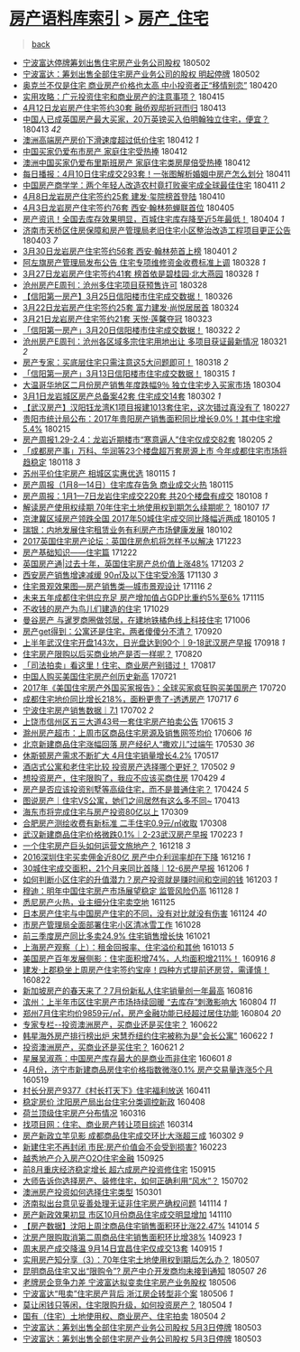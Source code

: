[房产语料库索引](../../README.md)  > [房产_住宅](房产_住宅.md)
====
> [back](../README.md)

- [宁波富达停牌筹划出售住宅房产业务公司股权](http://jkwz.applinzi.com/ittc/7098623235086353425.html#%E5%AE%81%E6%B3%A2%E5%AF%8C%E8%BE%BE%E5%81%9C%E7%89%8C%E7%AD%B9%E5%88%92%E5%87%BA%E5%94%AE%E4%BD%8F%E5%AE%85%E6%88%BF%E4%BA%A7%E4%B8%9A%E5%8A%A1%E5%85%AC%E5%8F%B8%E8%82%A1%E6%9D%83) 180502  
- [宁波富达：筹划出售全部住宅房产业务公司的股权 明起停牌](http://jkwz.applinzi.com/ittc/7098613720869766151.html#%E5%AE%81%E6%B3%A2%E5%AF%8C%E8%BE%BE%EF%BC%9A%E7%AD%B9%E5%88%92%E5%87%BA%E5%94%AE%E5%85%A8%E9%83%A8%E4%BD%8F%E5%AE%85%E6%88%BF%E4%BA%A7%E4%B8%9A%E5%8A%A1%E5%85%AC%E5%8F%B8%E7%9A%84%E8%82%A1%E6%9D%83+%E6%98%8E%E8%B5%B7%E5%81%9C%E7%89%8C) 180502  
- [奥克兰不仅是住宅 商业房产价格也太高 中小投资者正“移情别恋”](http://jkwz.applinzi.com/ittc/7093982704599303184.html#%E5%A5%A5%E5%85%8B%E5%85%B0%E4%B8%8D%E4%BB%85%E6%98%AF%E4%BD%8F%E5%AE%85+%E5%95%86%E4%B8%9A%E6%88%BF%E4%BA%A7%E4%BB%B7%E6%A0%BC%E4%B9%9F%E5%A4%AA%E9%AB%98+%E4%B8%AD%E5%B0%8F%E6%8A%95%E8%B5%84%E8%80%85%E6%AD%A3%E2%80%9C%E7%A7%BB%E6%83%85%E5%88%AB%E6%81%8B%E2%80%9D) 180420  
- [实用攻略：广元投资住宅和商业房产的注意事项？](http://jkwz.applinzi.com/ittc/7092223097711363083.html#%E5%AE%9E%E7%94%A8%E6%94%BB%E7%95%A5%EF%BC%9A%E5%B9%BF%E5%85%83%E6%8A%95%E8%B5%84%E4%BD%8F%E5%AE%85%E5%92%8C%E5%95%86%E4%B8%9A%E6%88%BF%E4%BA%A7%E7%9A%84%E6%B3%A8%E6%84%8F%E4%BA%8B%E9%A1%B9%EF%BC%9F) 180415  
- [4月12日龙岩房产住宅签约30套 融侨观邸折冠而归](http://jkwz.applinzi.com/ittc/7091532697317147659.html#4%E6%9C%8812%E6%97%A5%E9%BE%99%E5%B2%A9%E6%88%BF%E4%BA%A7%E4%BD%8F%E5%AE%85%E7%AD%BE%E7%BA%A630%E5%A5%97+%E8%9E%8D%E4%BE%A8%E8%A7%82%E9%82%B8%E6%8A%98%E5%86%A0%E8%80%8C%E5%BD%92) 180413  
- [中国人已成英国房产最大买家，20万英镑买入伯明翰独立住宅，便宜？](http://jkwz.applinzi.com/ittc/7091484167693140998.html#%E4%B8%AD%E5%9B%BD%E4%BA%BA%E5%B7%B2%E6%88%90%E8%8B%B1%E5%9B%BD%E6%88%BF%E4%BA%A7%E6%9C%80%E5%A4%A7%E4%B9%B0%E5%AE%B6%EF%BC%8C20%E4%B8%87%E8%8B%B1%E9%95%91%E4%B9%B0%E5%85%A5%E4%BC%AF%E6%98%8E%E7%BF%B0%E7%8B%AC%E7%AB%8B%E4%BD%8F%E5%AE%85%EF%BC%8C%E4%BE%BF%E5%AE%9C%EF%BC%9F) 180413 *42* 
- [澳洲高端房产房价下滑速度超过低价住宅](http://jkwz.applinzi.com/ittc/7091132635185415178.html#%E6%BE%B3%E6%B4%B2%E9%AB%98%E7%AB%AF%E6%88%BF%E4%BA%A7%E6%88%BF%E4%BB%B7%E4%B8%8B%E6%BB%91%E9%80%9F%E5%BA%A6%E8%B6%85%E8%BF%87%E4%BD%8E%E4%BB%B7%E4%BD%8F%E5%AE%85) 180412 *1* 
- [中国买家仍爱布市房产 家庭住宅受热捧](http://jkwz.applinzi.com/ittc/7091123743328044048.html#%E4%B8%AD%E5%9B%BD%E4%B9%B0%E5%AE%B6%E4%BB%8D%E7%88%B1%E5%B8%83%E5%B8%82%E6%88%BF%E4%BA%A7+%E5%AE%B6%E5%BA%AD%E4%BD%8F%E5%AE%85%E5%8F%97%E7%83%AD%E6%8D%A7) 180412  
- [澳洲中国买家仍爱布里斯班房产 家庭住宅类房屋倍受热捧](http://jkwz.applinzi.com/ittc/7091110086292538379.html#%E6%BE%B3%E6%B4%B2%E4%B8%AD%E5%9B%BD%E4%B9%B0%E5%AE%B6%E4%BB%8D%E7%88%B1%E5%B8%83%E9%87%8C%E6%96%AF%E7%8F%AD%E6%88%BF%E4%BA%A7+%E5%AE%B6%E5%BA%AD%E4%BD%8F%E5%AE%85%E7%B1%BB%E6%88%BF%E5%B1%8B%E5%80%8D%E5%8F%97%E7%83%AD%E6%8D%A7) 180412  
- [每日播报：4月10日住宅成交293套！一张图解析婚姻中房产怎么划分](http://jkwz.applinzi.com/ittc/7090750798411858955.html#%E6%AF%8F%E6%97%A5%E6%92%AD%E6%8A%A5%EF%BC%9A4%E6%9C%8810%E6%97%A5%E4%BD%8F%E5%AE%85%E6%88%90%E4%BA%A4293%E5%A5%97%EF%BC%81%E4%B8%80%E5%BC%A0%E5%9B%BE%E8%A7%A3%E6%9E%90%E5%A9%9A%E5%A7%BB%E4%B8%AD%E6%88%BF%E4%BA%A7%E6%80%8E%E4%B9%88%E5%88%92%E5%88%86) 180411  
- [中国房产商学学：两个年轻人改造农村竟打败豪宅成全球最佳住宅](http://jkwz.applinzi.com/ittc/7090687262453138448.html#%E4%B8%AD%E5%9B%BD%E6%88%BF%E4%BA%A7%E5%95%86%E5%AD%A6%E5%AD%A6%EF%BC%9A%E4%B8%A4%E4%B8%AA%E5%B9%B4%E8%BD%BB%E4%BA%BA%E6%94%B9%E9%80%A0%E5%86%9C%E6%9D%91%E7%AB%9F%E6%89%93%E8%B4%A5%E8%B1%AA%E5%AE%85%E6%88%90%E5%85%A8%E7%90%83%E6%9C%80%E4%BD%B3%E4%BD%8F%E5%AE%85) 180411 *2* 
- [4月8日龙岩房产住宅签约25套 建发·玺院榜首登陆](http://jkwz.applinzi.com/ittc/7090211212736594955.html#4%E6%9C%888%E6%97%A5%E9%BE%99%E5%B2%A9%E6%88%BF%E4%BA%A7%E4%BD%8F%E5%AE%85%E7%AD%BE%E7%BA%A625%E5%A5%97+%E5%BB%BA%E5%8F%91%C2%B7%E7%8E%BA%E9%99%A2%E6%A6%9C%E9%A6%96%E7%99%BB%E9%99%86) 180410  
- [4月3日龙岩房产住宅签约76套 西安·翰林苑蝉联首位](http://jkwz.applinzi.com/ittc/7088337253627872263.html#4%E6%9C%883%E6%97%A5%E9%BE%99%E5%B2%A9%E6%88%BF%E4%BA%A7%E4%BD%8F%E5%AE%85%E7%AD%BE%E7%BA%A676%E5%A5%97+%E8%A5%BF%E5%AE%89%C2%B7%E7%BF%B0%E6%9E%97%E8%8B%91%E8%9D%89%E8%81%94%E9%A6%96%E4%BD%8D) 180405  
- [房产资讯！全国去库存效果明显，百城住宅库存降至近5年最低！](http://jkwz.applinzi.com/ittc/7088102309748016145.html#%E6%88%BF%E4%BA%A7%E8%B5%84%E8%AE%AF%EF%BC%81%E5%85%A8%E5%9B%BD%E5%8E%BB%E5%BA%93%E5%AD%98%E6%95%88%E6%9E%9C%E6%98%8E%E6%98%BE%EF%BC%8C%E7%99%BE%E5%9F%8E%E4%BD%8F%E5%AE%85%E5%BA%93%E5%AD%98%E9%99%8D%E8%87%B3%E8%BF%915%E5%B9%B4%E6%9C%80%E4%BD%8E%EF%BC%81) 180404 *1* 
- [济南市天桥区住房保障和房产管理局老旧住宅小区整治改造工程项目更正公告](http://jkwz.applinzi.com/ittc/7087678386451514374.html#%E6%B5%8E%E5%8D%97%E5%B8%82%E5%A4%A9%E6%A1%A5%E5%8C%BA%E4%BD%8F%E6%88%BF%E4%BF%9D%E9%9A%9C%E5%92%8C%E6%88%BF%E4%BA%A7%E7%AE%A1%E7%90%86%E5%B1%80%E8%80%81%E6%97%A7%E4%BD%8F%E5%AE%85%E5%B0%8F%E5%8C%BA%E6%95%B4%E6%B2%BB%E6%94%B9%E9%80%A0%E5%B7%A5%E7%A8%8B%E9%A1%B9%E7%9B%AE%E6%9B%B4%E6%AD%A3%E5%85%AC%E5%91%8A) 180403 *7* 
- [3月30日龙岩房产住宅签约56套 西安·翰林苑首上榜](http://jkwz.applinzi.com/ittc/7086855953033200646.html#3%E6%9C%8830%E6%97%A5%E9%BE%99%E5%B2%A9%E6%88%BF%E4%BA%A7%E4%BD%8F%E5%AE%85%E7%AD%BE%E7%BA%A656%E5%A5%97+%E8%A5%BF%E5%AE%89%C2%B7%E7%BF%B0%E6%9E%97%E8%8B%91%E9%A6%96%E4%B8%8A%E6%A6%9C) 180401 *2* 
- [阿左旗房产管理局发布公告 住宅专项维修资金收费标准上调](http://jkwz.applinzi.com/ittc/7085654822059770897.html#%E9%98%BF%E5%B7%A6%E6%97%97%E6%88%BF%E4%BA%A7%E7%AE%A1%E7%90%86%E5%B1%80%E5%8F%91%E5%B8%83%E5%85%AC%E5%91%8A+%E4%BD%8F%E5%AE%85%E4%B8%93%E9%A1%B9%E7%BB%B4%E4%BF%AE%E8%B5%84%E9%87%91%E6%94%B6%E8%B4%B9%E6%A0%87%E5%87%86%E4%B8%8A%E8%B0%83) 180328 *1* 
- [3月27日龙岩房产住宅签约41套 榜首依是碧桂园·北大燕园](http://jkwz.applinzi.com/ittc/7085605624090199047.html#3%E6%9C%8827%E6%97%A5%E9%BE%99%E5%B2%A9%E6%88%BF%E4%BA%A7%E4%BD%8F%E5%AE%85%E7%AD%BE%E7%BA%A641%E5%A5%97+%E6%A6%9C%E9%A6%96%E4%BE%9D%E6%98%AF%E7%A2%A7%E6%A1%82%E5%9B%AD%C2%B7%E5%8C%97%E5%A4%A7%E7%87%95%E5%9B%AD) 180328 *1* 
- [沧州房产E周刊：沧州多住宅项目获预售许可](http://jkwz.applinzi.com/ittc/7085454826593059851.html#%E6%B2%A7%E5%B7%9E%E6%88%BF%E4%BA%A7E%E5%91%A8%E5%88%8A%EF%BC%9A%E6%B2%A7%E5%B7%9E%E5%A4%9A%E4%BD%8F%E5%AE%85%E9%A1%B9%E7%9B%AE%E8%8E%B7%E9%A2%84%E5%94%AE%E8%AE%B8%E5%8F%AF) 180328  
- [【信阳第一房产】3月25日信阳楼市住宅成交数据！](http://jkwz.applinzi.com/ittc/7084852291234694160.html#%E3%80%90%E4%BF%A1%E9%98%B3%E7%AC%AC%E4%B8%80%E6%88%BF%E4%BA%A7%E3%80%913%E6%9C%8825%E6%97%A5%E4%BF%A1%E9%98%B3%E6%A5%BC%E5%B8%82%E4%BD%8F%E5%AE%85%E6%88%90%E4%BA%A4%E6%95%B0%E6%8D%AE%EF%BC%81) 180326  
- [3月22日龙岩房产住宅签约25套 富力建发·尚悦居居首](http://jkwz.applinzi.com/ittc/7083933905927537671.html#3%E6%9C%8822%E6%97%A5%E9%BE%99%E5%B2%A9%E6%88%BF%E4%BA%A7%E4%BD%8F%E5%AE%85%E7%AD%BE%E7%BA%A625%E5%A5%97+%E5%AF%8C%E5%8A%9B%E5%BB%BA%E5%8F%91%C2%B7%E5%B0%9A%E6%82%A6%E5%B1%85%E5%B1%85%E9%A6%96) 180324  
- [3月21日龙岩房产住宅签约21套 天悦·莲馨夺冠](http://jkwz.applinzi.com/ittc/7083516047733031946.html#3%E6%9C%8821%E6%97%A5%E9%BE%99%E5%B2%A9%E6%88%BF%E4%BA%A7%E4%BD%8F%E5%AE%85%E7%AD%BE%E7%BA%A621%E5%A5%97+%E5%A4%A9%E6%82%A6%C2%B7%E8%8E%B2%E9%A6%A8%E5%A4%BA%E5%86%A0) 180323  
- [「信阳第一房产」3月20日信阳楼市住宅成交数据！](http://jkwz.applinzi.com/ittc/7083094867469403152.html#%E3%80%8C%E4%BF%A1%E9%98%B3%E7%AC%AC%E4%B8%80%E6%88%BF%E4%BA%A7%E3%80%8D3%E6%9C%8820%E6%97%A5%E4%BF%A1%E9%98%B3%E6%A5%BC%E5%B8%82%E4%BD%8F%E5%AE%85%E6%88%90%E4%BA%A4%E6%95%B0%E6%8D%AE%EF%BC%81) 180322 *2* 
- [沧州房产E周刊：沧州各区域多宗住宅用地出让 多项目获证最新情况](http://jkwz.applinzi.com/ittc/7082856867674194950.html#%E6%B2%A7%E5%B7%9E%E6%88%BF%E4%BA%A7E%E5%91%A8%E5%88%8A%EF%BC%9A%E6%B2%A7%E5%B7%9E%E5%90%84%E5%8C%BA%E5%9F%9F%E5%A4%9A%E5%AE%97%E4%BD%8F%E5%AE%85%E7%94%A8%E5%9C%B0%E5%87%BA%E8%AE%A9+%E5%A4%9A%E9%A1%B9%E7%9B%AE%E8%8E%B7%E8%AF%81%E6%9C%80%E6%96%B0%E6%83%85%E5%86%B5) 180321 *2* 
- [房产专家：买底层住宅只需注意这5大问题即可！](http://jkwz.applinzi.com/ittc/7081915380157383697.html#%E6%88%BF%E4%BA%A7%E4%B8%93%E5%AE%B6%EF%BC%9A%E4%B9%B0%E5%BA%95%E5%B1%82%E4%BD%8F%E5%AE%85%E5%8F%AA%E9%9C%80%E6%B3%A8%E6%84%8F%E8%BF%995%E5%A4%A7%E9%97%AE%E9%A2%98%E5%8D%B3%E5%8F%AF%EF%BC%81) 180318 *2* 
- [「信阳第一房产」3月13日信阳楼市住宅成交数据！](http://jkwz.applinzi.com/ittc/7080527207091143697.html#%E3%80%8C%E4%BF%A1%E9%98%B3%E7%AC%AC%E4%B8%80%E6%88%BF%E4%BA%A7%E3%80%8D3%E6%9C%8813%E6%97%A5%E4%BF%A1%E9%98%B3%E6%A5%BC%E5%B8%82%E4%BD%8F%E5%AE%85%E6%88%90%E4%BA%A4%E6%95%B0%E6%8D%AE%EF%BC%81) 180315 *1* 
- [大温哥华地区二月份房产销售年度跌幅9％ 独立住宅步入买家市场](http://jkwz.applinzi.com/ittc/7076568543862981648.html#%E5%A4%A7%E6%B8%A9%E5%93%A5%E5%8D%8E%E5%9C%B0%E5%8C%BA%E4%BA%8C%E6%9C%88%E4%BB%BD%E6%88%BF%E4%BA%A7%E9%94%80%E5%94%AE%E5%B9%B4%E5%BA%A6%E8%B7%8C%E5%B9%859%EF%BC%85+%E7%8B%AC%E7%AB%8B%E4%BD%8F%E5%AE%85%E6%AD%A5%E5%85%A5%E4%B9%B0%E5%AE%B6%E5%B8%82%E5%9C%BA) 180304  
- [3月1日龙岩城区房产总备案42套 住宅成交14套](http://jkwz.applinzi.com/ittc/7075789870713013264.html#3%E6%9C%881%E6%97%A5%E9%BE%99%E5%B2%A9%E5%9F%8E%E5%8C%BA%E6%88%BF%E4%BA%A7%E6%80%BB%E5%A4%87%E6%A1%8842%E5%A5%97+%E4%BD%8F%E5%AE%85%E6%88%90%E4%BA%A414%E5%A5%97) 180302 *1* 
- [【武汉房产】汉阳钰龙湾K1项目报建1013套住宅，这次错过真没有了](http://jkwz.applinzi.com/ittc/7074706099460899851.html#%E3%80%90%E6%AD%A6%E6%B1%89%E6%88%BF%E4%BA%A7%E3%80%91%E6%B1%89%E9%98%B3%E9%92%B0%E9%BE%99%E6%B9%BEK1%E9%A1%B9%E7%9B%AE%E6%8A%A5%E5%BB%BA1013%E5%A5%97%E4%BD%8F%E5%AE%85%EF%BC%8C%E8%BF%99%E6%AC%A1%E9%94%99%E8%BF%87%E7%9C%9F%E6%B2%A1%E6%9C%89%E4%BA%86) 180227  
- [贵阳市统计局公布：2017年贵阳房产销售面积同比增长9.0%！其中住宅增5.4%](http://jkwz.applinzi.com/ittc/7070256087716856842.html#%E8%B4%B5%E9%98%B3%E5%B8%82%E7%BB%9F%E8%AE%A1%E5%B1%80%E5%85%AC%E5%B8%83%EF%BC%9A2017%E5%B9%B4%E8%B4%B5%E9%98%B3%E6%88%BF%E4%BA%A7%E9%94%80%E5%94%AE%E9%9D%A2%E7%A7%AF%E5%90%8C%E6%AF%94%E5%A2%9E%E9%95%BF9.0%25%EF%BC%81%E5%85%B6%E4%B8%AD%E4%BD%8F%E5%AE%85%E5%A2%9E5.4%25) 180215  
- [房产周报1.29-2.4：龙岩近期楼市“寒意逼人”住宅仅成交82套](http://jkwz.applinzi.com/ittc/7066512027755742215.html#%E6%88%BF%E4%BA%A7%E5%91%A8%E6%8A%A51.29-2.4%EF%BC%9A%E9%BE%99%E5%B2%A9%E8%BF%91%E6%9C%9F%E6%A5%BC%E5%B8%82%E2%80%9C%E5%AF%92%E6%84%8F%E9%80%BC%E4%BA%BA%E2%80%9D%E4%BD%8F%E5%AE%85%E4%BB%85%E6%88%90%E4%BA%A482%E5%A5%97) 180205 *2* 
- [「成都房产事」万科、华润等23个楼盘超万套房源上市 今年成都住宅市场将趋稳定](http://jkwz.applinzi.com/ittc/7059885823015519249.html#%E3%80%8C%E6%88%90%E9%83%BD%E6%88%BF%E4%BA%A7%E4%BA%8B%E3%80%8D%E4%B8%87%E7%A7%91%E3%80%81%E5%8D%8E%E6%B6%A6%E7%AD%8923%E4%B8%AA%E6%A5%BC%E7%9B%98%E8%B6%85%E4%B8%87%E5%A5%97%E6%88%BF%E6%BA%90%E4%B8%8A%E5%B8%82+%E4%BB%8A%E5%B9%B4%E6%88%90%E9%83%BD%E4%BD%8F%E5%AE%85%E5%B8%82%E5%9C%BA%E5%B0%86%E8%B6%8B%E7%A8%B3%E5%AE%9A) 180118 *3* 
- [苏州平价住宅房产 相城区实惠优选](http://jkwz.applinzi.com/ittc/7058855116570887184.html#%E8%8B%8F%E5%B7%9E%E5%B9%B3%E4%BB%B7%E4%BD%8F%E5%AE%85%E6%88%BF%E4%BA%A7+%E7%9B%B8%E5%9F%8E%E5%8C%BA%E5%AE%9E%E6%83%A0%E4%BC%98%E9%80%89) 180115 *1* 
- [房产周报（1月8—14日）住宅库存告急 商业成交火热](http://jkwz.applinzi.com/ittc/7058747986320819207.html#%E6%88%BF%E4%BA%A7%E5%91%A8%E6%8A%A5%EF%BC%881%E6%9C%888%E2%80%9414%E6%97%A5%EF%BC%89%E4%BD%8F%E5%AE%85%E5%BA%93%E5%AD%98%E5%91%8A%E6%80%A5+%E5%95%86%E4%B8%9A%E6%88%90%E4%BA%A4%E7%81%AB%E7%83%AD) 180115  
- [房产周报：1月1—7日龙岩住宅成交220套 共20个楼盘有成交](http://jkwz.applinzi.com/ittc/7056156488874066954.html#%E6%88%BF%E4%BA%A7%E5%91%A8%E6%8A%A5%EF%BC%9A1%E6%9C%881%E2%80%947%E6%97%A5%E9%BE%99%E5%B2%A9%E4%BD%8F%E5%AE%85%E6%88%90%E4%BA%A4220%E5%A5%97+%E5%85%B120%E4%B8%AA%E6%A5%BC%E7%9B%98%E6%9C%89%E6%88%90%E4%BA%A4) 180108 *1* 
- [解读房产使用权续期 70年住宅土地使用权到期怎么续期呢？](http://jkwz.applinzi.com/ittc/7055987954567087115.html#%E8%A7%A3%E8%AF%BB%E6%88%BF%E4%BA%A7%E4%BD%BF%E7%94%A8%E6%9D%83%E7%BB%AD%E6%9C%9F+70%E5%B9%B4%E4%BD%8F%E5%AE%85%E5%9C%9F%E5%9C%B0%E4%BD%BF%E7%94%A8%E6%9D%83%E5%88%B0%E6%9C%9F%E6%80%8E%E4%B9%88%E7%BB%AD%E6%9C%9F%E5%91%A2%EF%BC%9F) 180107 *17* 
- [京津冀区域房产领跌全国 2017年50城住宅成交同比降幅近两成](http://jkwz.applinzi.com/ittc/7055018592804799494.html#%E4%BA%AC%E6%B4%A5%E5%86%80%E5%8C%BA%E5%9F%9F%E6%88%BF%E4%BA%A7%E9%A2%86%E8%B7%8C%E5%85%A8%E5%9B%BD+2017%E5%B9%B450%E5%9F%8E%E4%BD%8F%E5%AE%85%E6%88%90%E4%BA%A4%E5%90%8C%E6%AF%94%E9%99%8D%E5%B9%85%E8%BF%91%E4%B8%A4%E6%88%90) 180105 *1* 
- [瑞银：内地发展住宅租赁业务有利房产市场健康发展](http://jkwz.applinzi.com/ittc/7053941154565850123.html#%E7%91%9E%E9%93%B6%EF%BC%9A%E5%86%85%E5%9C%B0%E5%8F%91%E5%B1%95%E4%BD%8F%E5%AE%85%E7%A7%9F%E8%B5%81%E4%B8%9A%E5%8A%A1%E6%9C%89%E5%88%A9%E6%88%BF%E4%BA%A7%E5%B8%82%E5%9C%BA%E5%81%A5%E5%BA%B7%E5%8F%91%E5%B1%95) 180102  
- [2017英国住宅房产论坛：英国住房危机将怎样予以解决](http://jkwz.applinzi.com/ittc/7050240748530697232.html#2017%E8%8B%B1%E5%9B%BD%E4%BD%8F%E5%AE%85%E6%88%BF%E4%BA%A7%E8%AE%BA%E5%9D%9B%EF%BC%9A%E8%8B%B1%E5%9B%BD%E4%BD%8F%E6%88%BF%E5%8D%B1%E6%9C%BA%E5%B0%86%E6%80%8E%E6%A0%B7%E4%BA%88%E4%BB%A5%E8%A7%A3%E5%86%B3) 171223  
- [房产基础知识——住宅篇](http://jkwz.applinzi.com/ittc/7049584234765747217.html#%E6%88%BF%E4%BA%A7%E5%9F%BA%E7%A1%80%E7%9F%A5%E8%AF%86%E2%80%94%E2%80%94%E4%BD%8F%E5%AE%85%E7%AF%87) 171222  
- [英国房产通|过去十年，英国住宅房产总价值上涨48%](http://jkwz.applinzi.com/ittc/7042608781203080209.html#%E8%8B%B1%E5%9B%BD%E6%88%BF%E4%BA%A7%E9%80%9A%7C%E8%BF%87%E5%8E%BB%E5%8D%81%E5%B9%B4%EF%BC%8C%E8%8B%B1%E5%9B%BD%E4%BD%8F%E5%AE%85%E6%88%BF%E4%BA%A7%E6%80%BB%E4%BB%B7%E5%80%BC%E4%B8%8A%E6%B6%A848%25) 171203 *2* 
- [西安房产销售增速减缓 90㎡及以下住宅受冷落](http://jkwz.applinzi.com/ittc/7041696252142552081.html#%E8%A5%BF%E5%AE%89%E6%88%BF%E4%BA%A7%E9%94%80%E5%94%AE%E5%A2%9E%E9%80%9F%E5%87%8F%E7%BC%93+90%E3%8E%A1%E5%8F%8A%E4%BB%A5%E4%B8%8B%E4%BD%8F%E5%AE%85%E5%8F%97%E5%86%B7%E8%90%BD) 171130 *3* 
- [住宅景观效果图—房产销售类—城市景观设计](http://jkwz.applinzi.com/ittc/7036491843133506577.html#%E4%BD%8F%E5%AE%85%E6%99%AF%E8%A7%82%E6%95%88%E6%9E%9C%E5%9B%BE%E2%80%94%E6%88%BF%E4%BA%A7%E9%94%80%E5%94%AE%E7%B1%BB%E2%80%94%E5%9F%8E%E5%B8%82%E6%99%AF%E8%A7%82%E8%AE%BE%E8%AE%A1) 171116 *2* 
- [未来五年成都住宅供应充足 房产增加值占GDP比重约5%至6%](http://jkwz.applinzi.com/ittc/7036304310961439761.html#%E6%9C%AA%E6%9D%A5%E4%BA%94%E5%B9%B4%E6%88%90%E9%83%BD%E4%BD%8F%E5%AE%85%E4%BE%9B%E5%BA%94%E5%85%85%E8%B6%B3+%E6%88%BF%E4%BA%A7%E5%A2%9E%E5%8A%A0%E5%80%BC%E5%8D%A0GDP%E6%AF%94%E9%87%8D%E7%BA%A65%25%E8%87%B36%25) 171115  
- [不收钱的房产为鸟儿们建造的住宅](http://jkwz.applinzi.com/ittc/7028686282463642641.html#%E4%B8%8D%E6%94%B6%E9%92%B1%E7%9A%84%E6%88%BF%E4%BA%A7%E4%B8%BA%E9%B8%9F%E5%84%BF%E4%BB%AC%E5%BB%BA%E9%80%A0%E7%9A%84%E4%BD%8F%E5%AE%85) 171029  
- [曼谷房产 与暹罗商圈做邻居，在建地铁橘色线上科技住宅](http://jkwz.applinzi.com/ittc/7021465257153922064.html#%E6%9B%BC%E8%B0%B7%E6%88%BF%E4%BA%A7+%E4%B8%8E%E6%9A%B9%E7%BD%97%E5%95%86%E5%9C%88%E5%81%9A%E9%82%BB%E5%B1%85%EF%BC%8C%E5%9C%A8%E5%BB%BA%E5%9C%B0%E9%93%81%E6%A9%98%E8%89%B2%E7%BA%BF%E4%B8%8A%E7%A7%91%E6%8A%80%E4%BD%8F%E5%AE%85) 171006  
- [房产get得到：公寓还是住宅，两者傻傻分不清？](http://jkwz.applinzi.com/ittc/7015336935785235472.html#%E6%88%BF%E4%BA%A7get%E5%BE%97%E5%88%B0%EF%BC%9A%E5%85%AC%E5%AF%93%E8%BF%98%E6%98%AF%E4%BD%8F%E5%AE%85%EF%BC%8C%E4%B8%A4%E8%80%85%E5%82%BB%E5%82%BB%E5%88%86%E4%B8%8D%E6%B8%85%EF%BC%9F) 170920  
- [上半年武汉住宅开盘143次，日光盘达到90个｜9-18武汉房产早报](http://jkwz.applinzi.com/ittc/7014575729491313680.html#%E4%B8%8A%E5%8D%8A%E5%B9%B4%E6%AD%A6%E6%B1%89%E4%BD%8F%E5%AE%85%E5%BC%80%E7%9B%98143%E6%AC%A1%EF%BC%8C%E6%97%A5%E5%85%89%E7%9B%98%E8%BE%BE%E5%88%B090%E4%B8%AA%EF%BD%9C9-18%E6%AD%A6%E6%B1%89%E6%88%BF%E4%BA%A7%E6%97%A9%E6%8A%A5) 170918 *1* 
- [住宅房产限购以后买商业地产是否一样呢？](http://jkwz.applinzi.com/ittc/7003832455960986641.html#%E4%BD%8F%E5%AE%85%E6%88%BF%E4%BA%A7%E9%99%90%E8%B4%AD%E4%BB%A5%E5%90%8E%E4%B9%B0%E5%95%86%E4%B8%9A%E5%9C%B0%E4%BA%A7%E6%98%AF%E5%90%A6%E4%B8%80%E6%A0%B7%E5%91%A2%EF%BC%9F) 170820  
- [「司法拍卖」看这里！住宅、商业房产别错过！](http://jkwz.applinzi.com/ittc/7002831565829440529.html#%E3%80%8C%E5%8F%B8%E6%B3%95%E6%8B%8D%E5%8D%96%E3%80%8D%E7%9C%8B%E8%BF%99%E9%87%8C%EF%BC%81%E4%BD%8F%E5%AE%85%E3%80%81%E5%95%86%E4%B8%9A%E6%88%BF%E4%BA%A7%E5%88%AB%E9%94%99%E8%BF%87%EF%BC%81) 170817  
- [中国人购买美国住宅房产创历史新高](http://jkwz.applinzi.com/ittc/6992691606107718672.html#%E4%B8%AD%E5%9B%BD%E4%BA%BA%E8%B4%AD%E4%B9%B0%E7%BE%8E%E5%9B%BD%E4%BD%8F%E5%AE%85%E6%88%BF%E4%BA%A7%E5%88%9B%E5%8E%86%E5%8F%B2%E6%96%B0%E9%AB%98) 170721  
- [2017年《美国住宅房产外国买家报告》：全球买家疯狂购买美国房产](http://jkwz.applinzi.com/ittc/6992404229426512913.html#2017%E5%B9%B4%E3%80%8A%E7%BE%8E%E5%9B%BD%E4%BD%8F%E5%AE%85%E6%88%BF%E4%BA%A7%E5%A4%96%E5%9B%BD%E4%B9%B0%E5%AE%B6%E6%8A%A5%E5%91%8A%E3%80%8B%EF%BC%9A%E5%85%A8%E7%90%83%E4%B9%B0%E5%AE%B6%E7%96%AF%E7%8B%82%E8%B4%AD%E4%B9%B0%E7%BE%8E%E5%9B%BD%E6%88%BF%E4%BA%A7) 170720  
- [成都住宅地价同比增长218%，面粉更贵了-透透房产](http://jkwz.applinzi.com/ittc/6991209799759692816.html#%E6%88%90%E9%83%BD%E4%BD%8F%E5%AE%85%E5%9C%B0%E4%BB%B7%E5%90%8C%E6%AF%94%E5%A2%9E%E9%95%BF218%25%EF%BC%8C%E9%9D%A2%E7%B2%89%E6%9B%B4%E8%B4%B5%E4%BA%86-%E9%80%8F%E9%80%8F%E6%88%BF%E4%BA%A7) 170717 *6* 
- [宁波住宅房产销售数据｜7.1](http://jkwz.applinzi.com/ittc/6985814948134257669.html#%E5%AE%81%E6%B3%A2%E4%BD%8F%E5%AE%85%E6%88%BF%E4%BA%A7%E9%94%80%E5%94%AE%E6%95%B0%E6%8D%AE%EF%BD%9C7.1) 170702 *2* 
- [上饶市信州区五三大道43号一套住宅房产拍卖公告](http://jkwz.applinzi.com/ittc/6979341305116099588.html#%E4%B8%8A%E9%A5%B6%E5%B8%82%E4%BF%A1%E5%B7%9E%E5%8C%BA%E4%BA%94%E4%B8%89%E5%A4%A7%E9%81%9343%E5%8F%B7%E4%B8%80%E5%A5%97%E4%BD%8F%E5%AE%85%E6%88%BF%E4%BA%A7%E6%8B%8D%E5%8D%96%E5%85%AC%E5%91%8A) 170615 *3* 
- [滁州房产超市：上周市区商品住宅房源及销售网签均价](http://jkwz.applinzi.com/ittc/6976098001360520197.html#%E6%BB%81%E5%B7%9E%E6%88%BF%E4%BA%A7%E8%B6%85%E5%B8%82%EF%BC%9A%E4%B8%8A%E5%91%A8%E5%B8%82%E5%8C%BA%E5%95%86%E5%93%81%E4%BD%8F%E5%AE%85%E6%88%BF%E6%BA%90%E5%8F%8A%E9%94%80%E5%94%AE%E7%BD%91%E7%AD%BE%E5%9D%87%E4%BB%B7) 170606 *16* 
- [北京新建商品住宅涨幅回落 房产经纪人“撒欢儿”过端午](http://jkwz.applinzi.com/ittc/6973447818545988613.html#%E5%8C%97%E4%BA%AC%E6%96%B0%E5%BB%BA%E5%95%86%E5%93%81%E4%BD%8F%E5%AE%85%E6%B6%A8%E5%B9%85%E5%9B%9E%E8%90%BD+%E6%88%BF%E4%BA%A7%E7%BB%8F%E7%BA%AA%E4%BA%BA%E2%80%9C%E6%92%92%E6%AC%A2%E5%84%BF%E2%80%9D%E8%BF%87%E7%AB%AF%E5%8D%88) 170530 *36* 
- [休斯顿房产需求不断扩大 4月住宅销量增长4.2%](http://jkwz.applinzi.com/ittc/6968593972929758213.html#%E4%BC%91%E6%96%AF%E9%A1%BF%E6%88%BF%E4%BA%A7%E9%9C%80%E6%B1%82%E4%B8%8D%E6%96%AD%E6%89%A9%E5%A4%A7+4%E6%9C%88%E4%BD%8F%E5%AE%85%E9%94%80%E9%87%8F%E5%A2%9E%E9%95%BF4.2%25) 170517  
- [酒店式公寓和老住宅比较 投资房产选择哪个更好？](http://jkwz.applinzi.com/ittc/6963110913111491589.html#%E9%85%92%E5%BA%97%E5%BC%8F%E5%85%AC%E5%AF%93%E5%92%8C%E8%80%81%E4%BD%8F%E5%AE%85%E6%AF%94%E8%BE%83+%E6%8A%95%E8%B5%84%E6%88%BF%E4%BA%A7%E9%80%89%E6%8B%A9%E5%93%AA%E4%B8%AA%E6%9B%B4%E5%A5%BD%EF%BC%9F) 170502 *9* 
- [想投资房产，住宅限购了，我应不应该买商住房](http://jkwz.applinzi.com/ittc/6961633239046292484.html#%E6%83%B3%E6%8A%95%E8%B5%84%E6%88%BF%E4%BA%A7%EF%BC%8C%E4%BD%8F%E5%AE%85%E9%99%90%E8%B4%AD%E4%BA%86%EF%BC%8C%E6%88%91%E5%BA%94%E4%B8%8D%E5%BA%94%E8%AF%A5%E4%B9%B0%E5%95%86%E4%BD%8F%E6%88%BF) 170429 *4* 
- [房产是否应该投资别墅等高级住宅，而不是普通住宅？](http://jkwz.applinzi.com/ittc/6960131506956665861.html#%E6%88%BF%E4%BA%A7%E6%98%AF%E5%90%A6%E5%BA%94%E8%AF%A5%E6%8A%95%E8%B5%84%E5%88%AB%E5%A2%85%E7%AD%89%E9%AB%98%E7%BA%A7%E4%BD%8F%E5%AE%85%EF%BC%8C%E8%80%8C%E4%B8%8D%E6%98%AF%E6%99%AE%E9%80%9A%E4%BD%8F%E5%AE%85%EF%BC%9F) 170424 *5* 
- [图说房产｜住宅VS公寓，她们之间居然有这么多不同~](http://jkwz.applinzi.com/ittc/6956068521359442949.html#%E5%9B%BE%E8%AF%B4%E6%88%BF%E4%BA%A7%EF%BD%9C%E4%BD%8F%E5%AE%85VS%E5%85%AC%E5%AF%93%EF%BC%8C%E5%A5%B9%E4%BB%AC%E4%B9%8B%E9%97%B4%E5%B1%85%E7%84%B6%E6%9C%89%E8%BF%99%E4%B9%88%E5%A4%9A%E4%B8%8D%E5%90%8C%7E) 170413  
- [海东市将完成住宅与房产投资80亿以上](http://jkwz.applinzi.com/ittc/6942962822987383812.html#%E6%B5%B7%E4%B8%9C%E5%B8%82%E5%B0%86%E5%AE%8C%E6%88%90%E4%BD%8F%E5%AE%85%E4%B8%8E%E6%88%BF%E4%BA%A7%E6%8A%95%E8%B5%8480%E4%BA%BF%E4%BB%A5%E4%B8%8A) 170309  
- [合肥房产测绘收费有新标准 二手住宅0.9元/㎡收取](http://jkwz.applinzi.com/ittc/6942590762763158533.html#%E5%90%88%E8%82%A5%E6%88%BF%E4%BA%A7%E6%B5%8B%E7%BB%98%E6%94%B6%E8%B4%B9%E6%9C%89%E6%96%B0%E6%A0%87%E5%87%86+%E4%BA%8C%E6%89%8B%E4%BD%8F%E5%AE%850.9%E5%85%83%2F%E3%8E%A1%E6%94%B6%E5%8F%96) 170308  
- [武汉新建商品住宅价格微跌0.1%｜2-23武汉房产早报](http://jkwz.applinzi.com/ittc/6937748633893209093.html#%E6%AD%A6%E6%B1%89%E6%96%B0%E5%BB%BA%E5%95%86%E5%93%81%E4%BD%8F%E5%AE%85%E4%BB%B7%E6%A0%BC%E5%BE%AE%E8%B7%8C0.1%25%EF%BD%9C2-23%E6%AD%A6%E6%B1%89%E6%88%BF%E4%BA%A7%E6%97%A9%E6%8A%A5) 170223 *1* 
- [一个住宅房产巨头如何运营文旅地产？](http://jkwz.applinzi.com/ittc/6912936041890972676.html#%E4%B8%80%E4%B8%AA%E4%BD%8F%E5%AE%85%E6%88%BF%E4%BA%A7%E5%B7%A8%E5%A4%B4%E5%A6%82%E4%BD%95%E8%BF%90%E8%90%A5%E6%96%87%E6%97%85%E5%9C%B0%E4%BA%A7%EF%BC%9F) 161218 *3* 
- [2016深圳住宅买卖佣金近80亿 房产中介利润率却在下降](http://jkwz.applinzi.com/ittc/6912193650418516996.html#2016%E6%B7%B1%E5%9C%B3%E4%BD%8F%E5%AE%85%E4%B9%B0%E5%8D%96%E4%BD%A3%E9%87%91%E8%BF%9180%E4%BA%BF+%E6%88%BF%E4%BA%A7%E4%B8%AD%E4%BB%8B%E5%88%A9%E6%B6%A6%E7%8E%87%E5%8D%B4%E5%9C%A8%E4%B8%8B%E9%99%8D) 161216 *1* 
- [30城住宅成交面积，21个月来同比首降｜12-6房产早报](http://jkwz.applinzi.com/ittc/6908434287132410885.html#30%E5%9F%8E%E4%BD%8F%E5%AE%85%E6%88%90%E4%BA%A4%E9%9D%A2%E7%A7%AF%EF%BC%8C21%E4%B8%AA%E6%9C%88%E6%9D%A5%E5%90%8C%E6%AF%94%E9%A6%96%E9%99%8D%EF%BD%9C12-6%E6%88%BF%E4%BA%A7%E6%97%A9%E6%8A%A5) 161206 *1* 
- [如何判断小区住宅的升值潜力？房产投资就是赚时间和空间的钱](http://jkwz.applinzi.com/ittc/6907458084242195460.html#%E5%A6%82%E4%BD%95%E5%88%A4%E6%96%AD%E5%B0%8F%E5%8C%BA%E4%BD%8F%E5%AE%85%E7%9A%84%E5%8D%87%E5%80%BC%E6%BD%9C%E5%8A%9B%EF%BC%9F%E6%88%BF%E4%BA%A7%E6%8A%95%E8%B5%84%E5%B0%B1%E6%98%AF%E8%B5%9A%E6%97%B6%E9%97%B4%E5%92%8C%E7%A9%BA%E9%97%B4%E7%9A%84%E9%92%B1) 161203 *1* 
- [穆迪：明年中国住宅房产市场展望稳定 监管风险仍高](http://jkwz.applinzi.com/ittc/6905553576696218629.html#%E7%A9%86%E8%BF%AA%EF%BC%9A%E6%98%8E%E5%B9%B4%E4%B8%AD%E5%9B%BD%E4%BD%8F%E5%AE%85%E6%88%BF%E4%BA%A7%E5%B8%82%E5%9C%BA%E5%B1%95%E6%9C%9B%E7%A8%B3%E5%AE%9A+%E7%9B%91%E7%AE%A1%E9%A3%8E%E9%99%A9%E4%BB%8D%E9%AB%98) 161128 *1* 
- [悉尼房产火热，业主细分住宅卖空地](http://jkwz.applinzi.com/ittc/6904357893175772165.html#%E6%82%89%E5%B0%BC%E6%88%BF%E4%BA%A7%E7%81%AB%E7%83%AD%EF%BC%8C%E4%B8%9A%E4%B8%BB%E7%BB%86%E5%88%86%E4%BD%8F%E5%AE%85%E5%8D%96%E7%A9%BA%E5%9C%B0) 161125  
- [日本房产住宅与中国房产住宅的不同，没有对比就没有伤害](http://jkwz.applinzi.com/ittc/6903988259855533061.html#%E6%97%A5%E6%9C%AC%E6%88%BF%E4%BA%A7%E4%BD%8F%E5%AE%85%E4%B8%8E%E4%B8%AD%E5%9B%BD%E6%88%BF%E4%BA%A7%E4%BD%8F%E5%AE%85%E7%9A%84%E4%B8%8D%E5%90%8C%EF%BC%8C%E6%B2%A1%E6%9C%89%E5%AF%B9%E6%AF%94%E5%B0%B1%E6%B2%A1%E6%9C%89%E4%BC%A4%E5%AE%B3) 161124 *40* 
- [市房产管理局全面部署住宅小区清冰雪工作](http://jkwz.applinzi.com/ittc/6893955503234745348.html#%E5%B8%82%E6%88%BF%E4%BA%A7%E7%AE%A1%E7%90%86%E5%B1%80%E5%85%A8%E9%9D%A2%E9%83%A8%E7%BD%B2%E4%BD%8F%E5%AE%85%E5%B0%8F%E5%8C%BA%E6%B8%85%E5%86%B0%E9%9B%AA%E5%B7%A5%E4%BD%9C) 161028  
- [前三季度房产同比多卖24.9% 住宅销售增长快](http://jkwz.applinzi.com/ittc/6891354242035483652.html#%E5%89%8D%E4%B8%89%E5%AD%A3%E5%BA%A6%E6%88%BF%E4%BA%A7%E5%90%8C%E6%AF%94%E5%A4%9A%E5%8D%9624.9%25+%E4%BD%8F%E5%AE%85%E9%94%80%E5%94%AE%E5%A2%9E%E9%95%BF%E5%BF%AB) 161021  
- [上海房产观察（上）：租金回报率、住宅溢价和其他](http://jkwz.applinzi.com/ittc/6888543813328438276.html#%E4%B8%8A%E6%B5%B7%E6%88%BF%E4%BA%A7%E8%A7%82%E5%AF%9F%EF%BC%88%E4%B8%8A%EF%BC%89%EF%BC%9A%E7%A7%9F%E9%87%91%E5%9B%9E%E6%8A%A5%E7%8E%87%E3%80%81%E4%BD%8F%E5%AE%85%E6%BA%A2%E4%BB%B7%E5%92%8C%E5%85%B6%E4%BB%96) 161013 *5* 
- [美国房产百年发展侧影：住宅面积增74%，人均面积增211%！](http://jkwz.applinzi.com/ittc/6878491061814559749.html#%E7%BE%8E%E5%9B%BD%E6%88%BF%E4%BA%A7%E7%99%BE%E5%B9%B4%E5%8F%91%E5%B1%95%E4%BE%A7%E5%BD%B1%EF%BC%9A%E4%BD%8F%E5%AE%85%E9%9D%A2%E7%A7%AF%E5%A2%9E74%25%EF%BC%8C%E4%BA%BA%E5%9D%87%E9%9D%A2%E7%A7%AF%E5%A2%9E211%25%EF%BC%81) 160916 *8* 
- [建发·上郡稳坐上周房产住宅签约宝座！四种方式提前还房贷，需谨慎！](http://jkwz.applinzi.com/ittc/6869146567247922181.html#%E5%BB%BA%E5%8F%91%C2%B7%E4%B8%8A%E9%83%A1%E7%A8%B3%E5%9D%90%E4%B8%8A%E5%91%A8%E6%88%BF%E4%BA%A7%E4%BD%8F%E5%AE%85%E7%AD%BE%E7%BA%A6%E5%AE%9D%E5%BA%A7%EF%BC%81%E5%9B%9B%E7%A7%8D%E6%96%B9%E5%BC%8F%E6%8F%90%E5%89%8D%E8%BF%98%E6%88%BF%E8%B4%B7%EF%BC%8C%E9%9C%80%E8%B0%A8%E6%85%8E%EF%BC%81) 160822  
- [新加坡房产的春天来了？7月份新私人住宅销量创一年最高](http://jkwz.applinzi.com/ittc/6866870750237164548.html#%E6%96%B0%E5%8A%A0%E5%9D%A1%E6%88%BF%E4%BA%A7%E7%9A%84%E6%98%A5%E5%A4%A9%E6%9D%A5%E4%BA%86%EF%BC%9F7%E6%9C%88%E4%BB%BD%E6%96%B0%E7%A7%81%E4%BA%BA%E4%BD%8F%E5%AE%85%E9%94%80%E9%87%8F%E5%88%9B%E4%B8%80%E5%B9%B4%E6%9C%80%E9%AB%98) 160816  
- [滨州：上半年市区住宅房产市场持续回暖 “去库存”刺激影响大](http://jkwz.applinzi.com/ittc/6862503835150582788.html#%E6%BB%A8%E5%B7%9E%EF%BC%9A%E4%B8%8A%E5%8D%8A%E5%B9%B4%E5%B8%82%E5%8C%BA%E4%BD%8F%E5%AE%85%E6%88%BF%E4%BA%A7%E5%B8%82%E5%9C%BA%E6%8C%81%E7%BB%AD%E5%9B%9E%E6%9A%96+%E2%80%9C%E5%8E%BB%E5%BA%93%E5%AD%98%E2%80%9D%E5%88%BA%E6%BF%80%E5%BD%B1%E5%93%8D%E5%A4%A7) 160804 *11* 
- [郑州7月住宅均价9859元/㎡，房产金融功能已经超过居住功能](http://jkwz.applinzi.com/ittc/6862483849644344325.html#%E9%83%91%E5%B7%9E7%E6%9C%88%E4%BD%8F%E5%AE%85%E5%9D%87%E4%BB%B79859%E5%85%83%2F%E3%8E%A1%EF%BC%8C%E6%88%BF%E4%BA%A7%E9%87%91%E8%9E%8D%E5%8A%9F%E8%83%BD%E5%B7%B2%E7%BB%8F%E8%B6%85%E8%BF%87%E5%B1%85%E4%BD%8F%E5%8A%9F%E8%83%BD) 160804 *20* 
- [专家专栏--投资澳洲房产，买商业还是买住宅？](http://jkwz.applinzi.com/ittc/6846120701689594885.html#%E4%B8%93%E5%AE%B6%E4%B8%93%E6%A0%8F--%E6%8A%95%E8%B5%84%E6%BE%B3%E6%B4%B2%E6%88%BF%E4%BA%A7%EF%BC%8C%E4%B9%B0%E5%95%86%E4%B8%9A%E8%BF%98%E6%98%AF%E4%B9%B0%E4%BD%8F%E5%AE%85%EF%BC%9F) 160622  
- [韩星海外房产排行榜出炉 宋慧乔纽约住宅被称为是&quot;会长公寓&quot;](http://jkwz.applinzi.com/ittc/6846453172130022404.html#%E9%9F%A9%E6%98%9F%E6%B5%B7%E5%A4%96%E6%88%BF%E4%BA%A7%E6%8E%92%E8%A1%8C%E6%A6%9C%E5%87%BA%E7%82%89+%E5%AE%8B%E6%85%A7%E4%B9%94%E7%BA%BD%E7%BA%A6%E4%BD%8F%E5%AE%85%E8%A2%AB%E7%A7%B0%E4%B8%BA%E6%98%AF%26quot%3B%E4%BC%9A%E9%95%BF%E5%85%AC%E5%AF%93%26quot%3B) 160622 *1* 
- [投资澳洲房产，买商业还是买住宅？](http://jkwz.applinzi.com/ittc/6846102689976681477.html#%E6%8A%95%E8%B5%84%E6%BE%B3%E6%B4%B2%E6%88%BF%E4%BA%A7%EF%BC%8C%E4%B9%B0%E5%95%86%E4%B8%9A%E8%BF%98%E6%98%AF%E4%B9%B0%E4%BD%8F%E5%AE%85%EF%BC%9F) 160621 *2* 
- [星展吴淑燕：中国房产库存最大的是商业而非住宅](http://jkwz.applinzi.com/ittc/6838542467120759813.html#%E6%98%9F%E5%B1%95%E5%90%B4%E6%B7%91%E7%87%95%EF%BC%9A%E4%B8%AD%E5%9B%BD%E6%88%BF%E4%BA%A7%E5%BA%93%E5%AD%98%E6%9C%80%E5%A4%A7%E7%9A%84%E6%98%AF%E5%95%86%E4%B8%9A%E8%80%8C%E9%9D%9E%E4%BD%8F%E5%AE%85) 160601 *8* 
- [4月份，济宁市新建商品房住宅价格指数微涨0.1% 房产交易量连涨5个月](http://jkwz.applinzi.com/ittc/6833853891325985797.html#4%E6%9C%88%E4%BB%BD%EF%BC%8C%E6%B5%8E%E5%AE%81%E5%B8%82%E6%96%B0%E5%BB%BA%E5%95%86%E5%93%81%E6%88%BF%E4%BD%8F%E5%AE%85%E4%BB%B7%E6%A0%BC%E6%8C%87%E6%95%B0%E5%BE%AE%E6%B6%A80.1%25+%E6%88%BF%E4%BA%A7%E4%BA%A4%E6%98%93%E9%87%8F%E8%BF%9E%E6%B6%A85%E4%B8%AA%E6%9C%88) 160519  
- [村长分房产9377《村长打天下》住宅福利放送](http://jkwz.applinzi.com/ittc/6819800352861717509.html#%E6%9D%91%E9%95%BF%E5%88%86%E6%88%BF%E4%BA%A79377%E3%80%8A%E6%9D%91%E9%95%BF%E6%89%93%E5%A4%A9%E4%B8%8B%E3%80%8B%E4%BD%8F%E5%AE%85%E7%A6%8F%E5%88%A9%E6%94%BE%E9%80%81) 160411  
- [稳定房价 沈阳房产局出台住宅分类调控新政](http://jkwz.applinzi.com/ittc/6818763183762179076.html#%E7%A8%B3%E5%AE%9A%E6%88%BF%E4%BB%B7+%E6%B2%88%E9%98%B3%E6%88%BF%E4%BA%A7%E5%B1%80%E5%87%BA%E5%8F%B0%E4%BD%8F%E5%AE%85%E5%88%86%E7%B1%BB%E8%B0%83%E6%8E%A7%E6%96%B0%E6%94%BF) 160408  
- [荷兰顶级住宅房产分布情况](http://jkwz.applinzi.com/ittc/6810239259520795652.html#%E8%8D%B7%E5%85%B0%E9%A1%B6%E7%BA%A7%E4%BD%8F%E5%AE%85%E6%88%BF%E4%BA%A7%E5%88%86%E5%B8%83%E6%83%85%E5%86%B5) 160316  
- [找项目网：住宅、商业房产转让项目综述](http://jkwz.applinzi.com/ittc/6809366212949574661.html#%E6%89%BE%E9%A1%B9%E7%9B%AE%E7%BD%91%EF%BC%9A%E4%BD%8F%E5%AE%85%E3%80%81%E5%95%86%E4%B8%9A%E6%88%BF%E4%BA%A7%E8%BD%AC%E8%AE%A9%E9%A1%B9%E7%9B%AE%E7%BB%BC%E8%BF%B0) 160314  
- [房产新政立竿见影 成都商品住宅成交环比大涨超三成](http://jkwz.applinzi.com/ittc/6804879239845250053.html#%E6%88%BF%E4%BA%A7%E6%96%B0%E6%94%BF%E7%AB%8B%E7%AB%BF%E8%A7%81%E5%BD%B1+%E6%88%90%E9%83%BD%E5%95%86%E5%93%81%E4%BD%8F%E5%AE%85%E6%88%90%E4%BA%A4%E7%8E%AF%E6%AF%94%E5%A4%A7%E6%B6%A8%E8%B6%85%E4%B8%89%E6%88%90) 160302 *9* 
- [新建住宅不再封闭 市民:房产价值会不会受到损害?](http://jkwz.applinzi.com/ittc/6801920236991284228.html#%E6%96%B0%E5%BB%BA%E4%BD%8F%E5%AE%85%E4%B8%8D%E5%86%8D%E5%B0%81%E9%97%AD+%E5%B8%82%E6%B0%91%3A%E6%88%BF%E4%BA%A7%E4%BB%B7%E5%80%BC%E4%BC%9A%E4%B8%8D%E4%BC%9A%E5%8F%97%E5%88%B0%E6%8D%9F%E5%AE%B3%3F) 160223  
- [越秀地产介入房产O2O住宅金融](http://jkwz.applinzi.com/ittc/6745856011291247620.html#%E8%B6%8A%E7%A7%80%E5%9C%B0%E4%BA%A7%E4%BB%8B%E5%85%A5%E6%88%BF%E4%BA%A7O2O%E4%BD%8F%E5%AE%85%E9%87%91%E8%9E%8D) 150925  
- [前8月重庆经济稳定增长 超六成房产投资修住宅](http://jkwz.applinzi.com/ittc/6742277994296542212.html#%E5%89%8D8%E6%9C%88%E9%87%8D%E5%BA%86%E7%BB%8F%E6%B5%8E%E7%A8%B3%E5%AE%9A%E5%A2%9E%E9%95%BF+%E8%B6%85%E5%85%AD%E6%88%90%E6%88%BF%E4%BA%A7%E6%8A%95%E8%B5%84%E4%BF%AE%E4%BD%8F%E5%AE%85) 150915  
- [大师告诉你选择房产、装修住宅，如何正确利用“风水”？](http://jkwz.applinzi.com/ittc/547650611430551276.html#%E5%A4%A7%E5%B8%88%E5%91%8A%E8%AF%89%E4%BD%A0%E9%80%89%E6%8B%A9%E6%88%BF%E4%BA%A7%E3%80%81%E8%A3%85%E4%BF%AE%E4%BD%8F%E5%AE%85%EF%BC%8C%E5%A6%82%E4%BD%95%E6%AD%A3%E7%A1%AE%E5%88%A9%E7%94%A8%E2%80%9C%E9%A3%8E%E6%B0%B4%E2%80%9D%EF%BC%9F) 150702  
- [澳洲房产投资如何选择住宅类型](http://jkwz.applinzi.com/ittc/547650611394406825.html#%E6%BE%B3%E6%B4%B2%E6%88%BF%E4%BA%A7%E6%8A%95%E8%B5%84%E5%A6%82%E4%BD%95%E9%80%89%E6%8B%A9%E4%BD%8F%E5%AE%85%E7%B1%BB%E5%9E%8B) 150301  
- [济南拟出台意见妥善处理无证非住宅房产确权问题](http://jkwz.applinzi.com/ittc/547650611378583578.html#%E6%B5%8E%E5%8D%97%E6%8B%9F%E5%87%BA%E5%8F%B0%E6%84%8F%E8%A7%81%E5%A6%A5%E5%96%84%E5%A4%84%E7%90%86%E6%97%A0%E8%AF%81%E9%9D%9E%E4%BD%8F%E5%AE%85%E6%88%BF%E4%BA%A7%E7%A1%AE%E6%9D%83%E9%97%AE%E9%A2%98) 141114 *1* 
- [房产新政效果初显 市区10月份商品住宅成交明显增加](http://jkwz.applinzi.com/ittc/547650611378360935.html#%E6%88%BF%E4%BA%A7%E6%96%B0%E6%94%BF%E6%95%88%E6%9E%9C%E5%88%9D%E6%98%BE+%E5%B8%82%E5%8C%BA10%E6%9C%88%E4%BB%BD%E5%95%86%E5%93%81%E4%BD%8F%E5%AE%85%E6%88%90%E4%BA%A4%E6%98%8E%E6%98%BE%E5%A2%9E%E5%8A%A0) 141110  
- [【房产数据】沈阳上周沈商品住宅销售面积环比涨22.47%](http://jkwz.applinzi.com/ittc/547650611376934766.html#%E3%80%90%E6%88%BF%E4%BA%A7%E6%95%B0%E6%8D%AE%E3%80%91%E6%B2%88%E9%98%B3%E4%B8%8A%E5%91%A8%E6%B2%88%E5%95%86%E5%93%81%E4%BD%8F%E5%AE%85%E9%94%80%E5%94%AE%E9%9D%A2%E7%A7%AF%E7%8E%AF%E6%AF%94%E6%B6%A822.47%25) 141014 *5* 
- [沈房产限购取消第二周商品住宅销售面积环比增38%](http://jkwz.applinzi.com/ittc/547650611375174777.html#%E6%B2%88%E6%88%BF%E4%BA%A7%E9%99%90%E8%B4%AD%E5%8F%96%E6%B6%88%E7%AC%AC%E4%BA%8C%E5%91%A8%E5%95%86%E5%93%81%E4%BD%8F%E5%AE%85%E9%94%80%E5%94%AE%E9%9D%A2%E7%A7%AF%E7%8E%AF%E6%AF%94%E5%A2%9E38%25) 140923 *1* 
- [周末房产成交降温 9月14日宜昌住宅仅成交13套](http://jkwz.applinzi.com/ittc/547650611373367516.html#%E5%91%A8%E6%9C%AB%E6%88%BF%E4%BA%A7%E6%88%90%E4%BA%A4%E9%99%8D%E6%B8%A9+9%E6%9C%8814%E6%97%A5%E5%AE%9C%E6%98%8C%E4%BD%8F%E5%AE%85%E4%BB%85%E6%88%90%E4%BA%A413%E5%A5%97) 140915 *1* 
- [实用房产知分享（3）：70年住宅土地使用权到期后怎么办？](http://jkwz.applinzi.com/ittc/7100414021813666832.html#%E5%AE%9E%E7%94%A8%E6%88%BF%E4%BA%A7%E7%9F%A5%E5%88%86%E4%BA%AB%EF%BC%883%EF%BC%89%EF%BC%9A70%E5%B9%B4%E4%BD%8F%E5%AE%85%E5%9C%9F%E5%9C%B0%E4%BD%BF%E7%94%A8%E6%9D%83%E5%88%B0%E6%9C%9F%E5%90%8E%E6%80%8E%E4%B9%88%E5%8A%9E%EF%BC%9F) 180507  
- [昆明商品住宅又出“限购令”? 房产中介开发商均未接到通知](http://jkwz.applinzi.com/ittc/7100293966513832966.html#%E6%98%86%E6%98%8E%E5%95%86%E5%93%81%E4%BD%8F%E5%AE%85%E5%8F%88%E5%87%BA%E2%80%9C%E9%99%90%E8%B4%AD%E4%BB%A4%E2%80%9D%3F+%E6%88%BF%E4%BA%A7%E4%B8%AD%E4%BB%8B%E5%BC%80%E5%8F%91%E5%95%86%E5%9D%87%E6%9C%AA%E6%8E%A5%E5%88%B0%E9%80%9A%E7%9F%A5) 180507 *26* 
- [老牌房企竞争力差 宁波富达拟变卖住宅房产业务股权](http://jkwz.applinzi.com/ittc/7100144732598699025.html#%E8%80%81%E7%89%8C%E6%88%BF%E4%BC%81%E7%AB%9E%E4%BA%89%E5%8A%9B%E5%B7%AE+%E5%AE%81%E6%B3%A2%E5%AF%8C%E8%BE%BE%E6%8B%9F%E5%8F%98%E5%8D%96%E4%BD%8F%E5%AE%85%E6%88%BF%E4%BA%A7%E4%B8%9A%E5%8A%A1%E8%82%A1%E6%9D%83) 180506  
- [宁波富达“甩卖”住宅房产背后 浙江房企转型非个案](http://jkwz.applinzi.com/ittc/7100144729637520401.html#%E5%AE%81%E6%B3%A2%E5%AF%8C%E8%BE%BE%E2%80%9C%E7%94%A9%E5%8D%96%E2%80%9D%E4%BD%8F%E5%AE%85%E6%88%BF%E4%BA%A7%E8%83%8C%E5%90%8E+%E6%B5%99%E6%B1%9F%E6%88%BF%E4%BC%81%E8%BD%AC%E5%9E%8B%E9%9D%9E%E4%B8%AA%E6%A1%88) 180506 *1* 
- [莫让闲钱只等闲，住宅限购升级，如何投资房产？](http://jkwz.applinzi.com/ittc/7099261959478445066.html#%E8%8E%AB%E8%AE%A9%E9%97%B2%E9%92%B1%E5%8F%AA%E7%AD%89%E9%97%B2%EF%BC%8C%E4%BD%8F%E5%AE%85%E9%99%90%E8%B4%AD%E5%8D%87%E7%BA%A7%EF%BC%8C%E5%A6%82%E4%BD%95%E6%8A%95%E8%B5%84%E6%88%BF%E4%BA%A7%EF%BC%9F) 180504 *1* 
- [国有（住宅）土地使用权、商业房产、住宅拍卖](http://jkwz.applinzi.com/ittc/7099202122568696843.html#%E5%9B%BD%E6%9C%89%EF%BC%88%E4%BD%8F%E5%AE%85%EF%BC%89%E5%9C%9F%E5%9C%B0%E4%BD%BF%E7%94%A8%E6%9D%83%E3%80%81%E5%95%86%E4%B8%9A%E6%88%BF%E4%BA%A7%E3%80%81%E4%BD%8F%E5%AE%85%E6%8B%8D%E5%8D%96) 180504 *2* 
- [宁波富达：筹划出售全部住宅房产业务公司股权 5月3日停牌](http://jkwz.applinzi.com/ittc/7098806541497140235.html#%E5%AE%81%E6%B3%A2%E5%AF%8C%E8%BE%BE%EF%BC%9A%E7%AD%B9%E5%88%92%E5%87%BA%E5%94%AE%E5%85%A8%E9%83%A8%E4%BD%8F%E5%AE%85%E6%88%BF%E4%BA%A7%E4%B8%9A%E5%8A%A1%E5%85%AC%E5%8F%B8%E8%82%A1%E6%9D%83+5%E6%9C%883%E6%97%A5%E5%81%9C%E7%89%8C) 180503  
- [宁波富达：筹划出售全部住宅房产业务公司股权 5月3日停牌](http://jkwz.applinzi.com/ittc/7098805825936294918.html#%E5%AE%81%E6%B3%A2%E5%AF%8C%E8%BE%BE%EF%BC%9A%E7%AD%B9%E5%88%92%E5%87%BA%E5%94%AE%E5%85%A8%E9%83%A8%E4%BD%8F%E5%AE%85%E6%88%BF%E4%BA%A7%E4%B8%9A%E5%8A%A1%E5%85%AC%E5%8F%B8%E8%82%A1%E6%9D%83+5%E6%9C%883%E6%97%A5%E5%81%9C%E7%89%8C) 180503  
